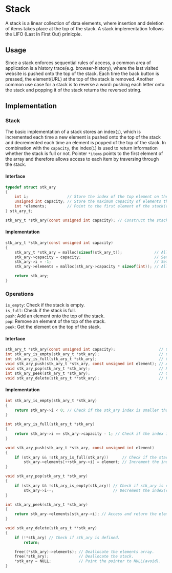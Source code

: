 # Stack

A stack is a linear collection of data elements, where insertion and deletion of items takes place at the top of the stack. A stack implementation follows the LIFO (Last In First Out) prinicple. 

## Usage
Since a stack enforces sequential rules of access, a common area of application is a history trace(e.g. browser-history), where the last visited website is pushed onto the top of the stack. Each time the back button is pressed, the element(URL) at the top of the stack is removed.
Another common use case for a stack is to reverse a word: pushing each letter onto the stack and popping it of the stack returns the reversed string.

## Implementation
### Stack
The basic implementation of a stack stores an index(```i```), which is incremented each time a new element is pushed onto the top of the stack and decremented each time an element is popped of the top of the stack. In combination with the ```capacity```, the index(```i```) is used to return information whether the stack is full or not. Pointer ```*items``` points to the first element of the array and therefore allows access to each item by traversing through the stack.

#### Interface
```c
typedef struct stk_ary
{
    int i;                 // Store the index of the top element on the stack.
    unsigned int capacity; // Store the maximum capacity of elements the stack can hold.
    int *elements;         // Point to the first element of the stack(element at the bottom of the stack).
} stk_ary_t;

stk_ary_t *stk_ary(const unsigned int capacity); // Construct the stack structure.
```

#### Implementation
```c
stk_ary_t *stk_ary(const unsigned int capacity)
{
    stk_ary_t *stk_ary = malloc(sizeof(stk_ary_t));              // Allocate memory for the stack itself.
    stk_ary->capacity = capacity;                                // Set capacity.
    stk_ary->i = -1;                                             // Set the index to < 0 (empty).
    stk_ary->elements = malloc(stk_ary->capacity * sizeof(int)); // Allocate memory for the related array in accordance to the capacity.

    return stk_ary;
}
```

### Operations
`is_empty`: Check if the stack is empty.  
`is_full`: Check if the stack is full.  
`push`: Add an element onto the top of the stack.  
`pop`: Remove an element of the top of the stack.  
`peek`: Get the element on the top of the stack.

#### Interface
```c
stk_ary_t *stk_ary(const unsigned int capacity);                   // Construct the stack structure.
int stk_ary_is_empty(stk_ary_t *stk_ary);                          // Check if the stack is empty.
int stk_ary_is_full(stk_ary_t *stk_ary);                           // Check if the stack is full.
void stk_ary_push(stk_ary_t *stk_ary, const unsigned int element); // Add an element onto the top of the stack.
void stk_ary_pop(stk_ary_t *stk_ary);                              // Remove an element of the top of the stack.
int stk_ary_peek(stk_ary_t *stk_ary);                              // Get the element on the top of the stack.
void stk_ary_delete(stk_ary_t **stk_ary);                          // Free the allocated memory.
```

#### Implementation
```c
int stk_ary_is_empty(stk_ary_t *stk_ary)
{
    return stk_ary->i < 0; // Check if the stk_ary index is smaller than 0 and return the result.
}
```

```c
int stk_ary_is_full(stk_ary_t *stk_ary)
{
    return stk_ary->i == stk_ary->capacity - 1; // Check if the index is of the same size as the capacity -1 and return the result.
}
```

```c
void stk_ary_push(stk_ary_t *stk_ary, const unsigned int element)
{
    if (stk_ary && !stk_ary_is_full(stk_ary))      // Check if the stack has available capacity to store one more element.
        stk_ary->elements[++stk_ary->i] = element; // Increment the index and append the requested element.
}
```

```c
void stk_ary_pop(stk_ary_t *stk_ary)
{
    if (stk_ary && !stk_ary_is_empty(stk_ary)) // Check if stk_ary is defined or if there are available elements to be removed.
        stk_ary->i--;                          // Decrement the index(element is not removed).
}
```

```c
int stk_ary_peek(stk_ary_t *stk_ary)
{
    return stk_ary->elements[stk_ary->i]; // Access and return the element at the top of the stack.
}
```

```c
void stk_ary_delete(stk_ary_t **stk_ary)
{
    if (!*stk_ary) // Check if stk_ary is defined.
        return;

    free((*stk_ary)->elements); // Deallocate the elements array.
    free(*stk_ary);             // Deallocate the stack.
    *stk_ary = NULL;            // Point the pointer to NULL(avoid).
}
```